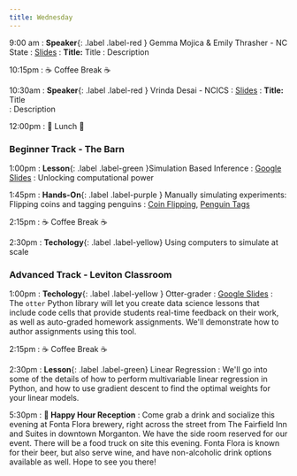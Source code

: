 ```yaml
---
title: Wednesday
---
```


9:00 am
: **Speaker**{: .label .label-red } Gemma Mojica & Emily Thrasher - NC State
  : [Slides](#)
: **Title:** Title
: Description

10:15pm
: ☕ Coffee Break ☕

10:30am
: **Speaker**{: .label .label-red } Vrinda Desai - NCICS
  : [Slides](#)
: **Title:** Title  
: Description 

12:00pm
 : 🥘 Lunch 🥘

### Beginner Track - The Barn
1:00pm 
: **Lesson**{: .label .label-green }Simulation Based Inference
  : [Google Slides](https://docs.google.com/presentation/d/1_33zEPAAF5fOJyMvutTMk4I958GjIWvHi4cEyfJQOYM/edit?usp=sharing)
: Unlocking computational power

1:45pm
: **Hands-On**{: .label .label-purple } Manually simulating experiments: Flipping coins and tagging penguins
  : [Coin Flipping](https://www.rossmanchance.com/applets/2021/oneprop/OneProp.htm), [Penguin Tags](https://www.rossmanchance.com/applets/2021/chisqshuffle/ChiSqShuffle.htm?twobytwo=1)
  
2:15pm
: ☕ Coffee Break ☕

2:30pm
: **Techology**{: .label .label-yellow} Using computers to simulate at scale

### Advanced Track - Leviton Classroom
1:00pm 
: **Techology**{: .label .label-yellow } Otter-grader
  : [Google Slides](#)
: The `otter` Python library will let you create data science lessons that include code cells that provide students real-time feedback on their work, as well as auto-graded homework assignments. We'll demonstrate how to author assignments using this tool.
  
2:15pm
: ☕ Coffee Break ☕

2:30pm
: **Lesson**{: .label .label-green} Linear Regression
: We'll go into some of the details of how to perform multivariable linear regression in Python, and how to use gradient descent to find the optimal weights for your linear models.

5:30pm
: **🍻 Happy Hour Reception**
: Come grab a drink and socialize this evening at Fonta Flora brewery, right across the street from The Fairfield Inn and Suites in downtown Morganton. We have the side room reserved for our event. There will be a food truck on site this evening. Fonta Flora is known for their beer, but also serve wine, and have non-alcoholic drink options available as well. Hope to see you there!
